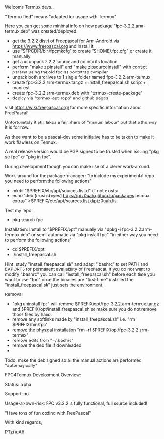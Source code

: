 Welcome Termux devs..

"Termuxified" means "adapted for usage with Termux"

Here you can get some minimal info on how package "fpc-3.2.2.arm-termux.deb" was created/deployed.
- get the 3.2.2 distri of Freepascal for Arm-Android via https://www.freepascal.org and install it.
- use "$FPCDIR/bin/fpcmkcfg" to create "$HOME/.fpc.cfg" or create it manually
- get and unpack 3.2.2 source and cd into its location
- perform "make zipinstall" and "make zipsourceinstall" with correct params using the old fpc as bootstrap compiler
- unpack both archives to 1 single folder named fpc-3.2.2.arm-termux
- create fpc-3.2.2.arm-termux.tar.gz + install_freepascal.sh script + manifest
- create fpc-3.2.2.arm-termux.deb with "termux-create-package"
- deploy via "termux-apt-repo" and github pages

visit https://wiki.freepascal.org/ for more specific information about FreePascal!

Unfortunately it still takes a fair share of "manual labour" but that's the way it is for now. 

As thee want to be a pascal-dev some initiative has to be taken to make it work flawless on Termux.

A real release version would be PGP signed to be trusted when issuing "pkg se fpc" or "pkg in fpc". 

During development though you can make use of a clever work-around.

Work-around for the package-manager:
"to include my experimental repo you need to perform the following actions"
- mkdir "$PREFIX/etc/apt/sources.list.d" (if not exists)
- echo  "deb [trusted=yes] https://ptz0uah.github.io/packages termux extras" >$PREFIX/etc/apt/sources.list.d/ptz0uah.list

Test my repo:
- pkg search fpc

Installation:
Install to "$PREFIX/opt" manually via "dpkg -i fpc-3.2.2.arm-termux.deb" or semi-automatic via "pkg install fpc"
"in either way you need to perform the following actions"
- cd $PREFIX/opt
- ./install_freepascal.sh
  
Hint: study "install_freepascal.sh" and adapt ".bashrc" to set PATH and EXPORTS for permanent availability of FreePascal.
if you do not want to modify ".bashrc" you can call "install_freepascal.sh" before each time you want to use "fpc"
once the binaries are "first-time" installed the "install_freepascal.sh" just sets the environment.

Removal:
- "pkg uninstall fpc" will remove $PREFIX/opt/fpc-3.2.2.arm-termux.tar.gz and $PREFIX/opt/install_freepascal.sh so make sure you do not remove those files by hand.
- remove any softlinks made by "install_freepascal.sh" i.e. "rm $PREFIX/bin/fpc"
- remove the physical installation "rm -rf $PREFIX/opt/fpc-3.2.2.arm-termux"
- remove edits from "~/.bashrc"
- remove the deb file if downloaded
- 
Todo: make the deb signed so all the manual actions are performed "automagically"

FPC4Termux Development Overview:

Status: alpha

Support: no

Usage-at-own-risk: FPC v3.2.2 is fully functional, full source included! 

"Have tons of fun coding with FreePascal"

With kind regards,

PTz()uAH
